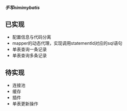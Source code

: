 ##### 手写nimimybatis

已实现
---
* 配置信息与代码分离
* mapper的动态代理，实现调用statementId对应的sql语句
* 单表查询一条记录
* 单表查询多条记录

待实现
---
- 连接池
- 缓存
- 插件
- 单表更新操作
